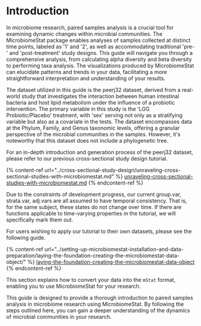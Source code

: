 # Introduction

In microbiome research, paired samples analysis is a crucial tool for examining dynamic changes within microbial communities. The MicrobiomeStat package enables analyses of samples collected at distinct time points, labeled as '1' and '2', as well as accommodating traditional 'pre-' and 'post-treatment' study designs. This guide will navigate you through a comprehensive analysis, from calculating alpha diversity and beta diversity to performing taxa analysis. The visualizations produced by MicrobiomeStat can elucidate patterns and trends in your data, facilitating a more straightforward interpretation and understanding of your results.

The dataset utilized in this guide is the peerj32 dataset, derived from a real-world study that investigates the interaction between human intestinal bacteria and host lipid metabolism under the influence of a probiotic intervention. The primary variable in this study is the 'LGG Probiotic/Placebo' treatment, with 'sex' serving not only as a stratifying variable but also as a covariate in the tests. The dataset encompasses data at the Phylum, Family, and Genus taxonomic levels, offering a granular perspective of the microbial communities in the samples. However, it's noteworthy that this dataset does not include a phylogenetic tree.

For an in-depth introduction and generation process of the peerj32 dataset, please refer to our previous cross-sectional study design tutorial.

{% content-ref url="../cross-sectional-study-design/unraveling-cross-sectional-studies-with-microbiomestat.md" %}
[unraveling-cross-sectional-studies-with-microbiomestat.md](../cross-sectional-study-design/unraveling-cross-sectional-studies-with-microbiomestat.md)
{% endcontent-ref %}

Due to the constraints of development progress, our current group.var, strata.var, adj.vars are all assumed to have temporal consistency. That is, for the same subject, these states do not change over time. If there are functions applicable to time-varying properties in the tutorial, we will specifically mark them out.

For users wishing to apply our tutorial to their own datasets, please see the following guide.

{% content-ref url="../setting-up-microbiomestat-installation-and-data-preparation/laying-the-foundation-creating-the-microbiomestat-data-object/" %}
[laying-the-foundation-creating-the-microbiomestat-data-object](../setting-up-microbiomestat-installation-and-data-preparation/laying-the-foundation-creating-the-microbiomestat-data-object/)
{% endcontent-ref %}

This section explains how to convert your data into the `mStat` format, enabling you to use MicrobiomeStat for your research.

This guide is designed to provide a thorough introduction to paired samples analysis in microbiome research using MicrobiomeStat. By following the steps outlined here, you can gain a deeper understanding of the dynamics of microbial communities in your research.
